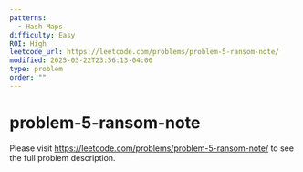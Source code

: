 ```yaml
---
patterns:
  - Hash Maps
difficulty: Easy
ROI: High
leetcode_url: https://leetcode.com/problems/problem-5-ransom-note/
modified: 2025-03-22T23:56:13-04:00
type: problem
order: ""
---
```


# problem-5-ransom-note

Please visit https://leetcode.com/problems/problem-5-ransom-note/ to see the full problem description.
